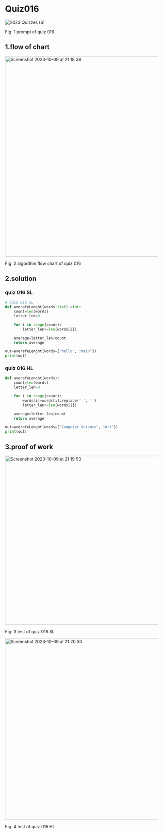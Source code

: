 # Quiz016
![2023  Quizzes (6)](https://github.com/Happa1/unit1-2024/assets/142579414/263e9832-d0ef-499b-a9e0-54a2892f98d6)

Fig. 1 prompt of quiz 016

## 1.flow of chart
<img width="661" alt="Screenshot 2023-10-09 at 21 18 38" src="https://github.com/Happa1/unit1-2024/assets/142579414/caab8662-8e3c-4697-a77e-dc6dca3141fd">

Fig. 2 algorithm flow chart of quiz 016

## 2.solution
### quiz 016 SL
```.py
# quiz 016 SL
def averafeLenght(words:list)->int:
    count=len(words)
    letter_len=0

    for i in range(count):
        letter_len+=len(words[i])

    average=letter_len/count
    return average

out=averafeLenght(words=["hello", "main"])
print(out)
```

### quiz 016 HL
```.py
def averafeLenght(words):
    count=len(words)
    letter_len=0

    for i in range(count):
        words[i]=words[i].replace(' ', '')
        letter_len+=len(words[i])

    average=letter_len/count
    return average

out=averafeLenght(words=["Computer Science", "Art"])
print(out)
```

## 3.proof of work
<img width="557" alt="Screenshot 2023-10-09 at 21 19 53" src="https://github.com/Happa1/unit1-2024/assets/142579414/159770b8-37a4-402f-9bdf-23e86367adfa">

Fig. 3 test of quiz 016 SL

<img width="598" alt="Screenshot 2023-10-09 at 21 20 30" src="https://github.com/Happa1/unit1-2024/assets/142579414/b081d8a2-3e48-4d52-9fe5-e48eaed8a1a0">

Fig. 4 test of quiz 016 HL
